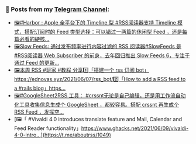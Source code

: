 ### 📰 Posts from my [Telegram Channel](https://t.me/s/aboutrss):
<!-- BLOG-POST-LIST:START -->
- [🖼#Harbor : Apple 全平台下的 Timeline 型 #RSS阅读器支持 Timeline 模式，搭配订阅时的 Feed 类型选择：可以错过一两篇的休闲型 Feed ，还是每篇必看的硬核...](https://t.me/aboutrss/1053)
- [🖼Slow Feeds: 通过发布频率进行内容过滤的 RSS 阅读器#SlowFeeds 是 #RSS阅读器 Web Subscriber 的前身，去年回归推出 Slow Feeds 6，专注于通过 Feed 的更新...](https://t.me/aboutrss/1052)
- [🖼本周 RSS #玩家 #教程 分享1️⃣「搭建一个 rss 订阅 bot」https://ednovas.xyz/2021/06/07/rss_bot/2️⃣「How to add a RSS feed to a #rails blog」https...](https://t.me/aboutrss/1051)
- [🖼#GoogleSheet2RSS 工具： #crssnt无论是自己编辑，还是用工作流自动化工具收集信息生成个 GoogleSheet ，都较容易。搭配 crssnt 再生成个 RSS Feed ，发挥空...](https://t.me/aboutrss/1050)
- [🖼「 #Vivaldi 4.0 introduces translate feature and Mail, Calendar and Feed Reader functionality」https://www.ghacks.net/2021/06/09/vivaldi-4-0-intro...](https://t.me/aboutrss/1049)
<!-- BLOG-POST-LIST:END -->

<!--
**AboutRSS/AboutRSS** is a ✨ _special_ ✨ repository because its `README.md` (this file) appears on your GitHub profile.

Here are some ideas to get you started:

- 🔭 I’m currently working on ...
- 🌱 I’m currently learning ...
- 👯 I’m looking to collaborate on ...
- 🤔 I’m looking for help with ...
- 💬 Ask me about ...
- 📫 How to reach me: ...
- 😄 Pronouns: ...
- ⚡ Fun fact: ...
-->
